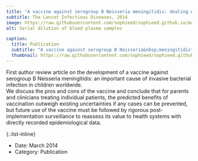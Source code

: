 ```yaml
---
title: "A vaccine against serogroup B Neisseria meningitidis: dealing with uncertainty"
subtitle: The Lancet Infectious Diseases, 2014
image: https://raw.githubusercontent.com/sophieed/sophieed.github.io/master/assets/img/portfolio/lancet.jpg
alt: Serial dilution of blood plasma samples

caption:
  title: Publication
  subtitle: "A vaccine against serogroup B Neisseria&nbsp;meningitidis"
  thumbnail: https://raw.githubusercontent.com/sophieed/sophieed.github.io/master/assets/img/portfolio/lancet.jpg
---
```

First author review article on the development of a vaccine against serogroup B Neisseria meningitidis: an important cause of invasive bacterial infection in children worldwide. <br>
We discuss the pros and cons of the vaccine and conclude that for parents and clinicians treating individual patients, the predicted benefits of vaccination outweigh existing uncertainties if any cases can be prevented, but future use of the vaccine must be followed by rigorous post-implementation surveillance to reassess its value to health systems with directly recorded epidemiological data.

{:.list-inline}
- Date: March 2014
- Category: Publication

